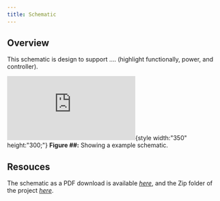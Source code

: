 ```yaml
---
title: Schematic
---
```


## Overview

This schematic is design to support .... (highlight functionally, power, and controller).


![schematic](https://github.com//riatron8/riatron8.github.io/blob/main/docs/04-Schematic/Subsystem-Print.pdf){style width:"350" height:"300;"}
**Figure ##:** Showing a example schematic.


## Resouces

The schematic as a PDF download is available [*here*](https://github.com//riatron8/riatron8.github.io/blob/main/docs/04-Schematic/Subsystem-Print.pdf), and the Zip folder of the project [*here*](dummyZip.zip).
